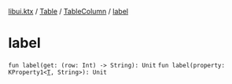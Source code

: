 [libui.ktx](../../README.md) / [Table](../README.md) / [TableColumn](README.md) / [label](label.md)

# label

`fun label(get: (row: Int) -> String): Unit`
`fun label(property: KProperty1<`[`T`](README.md#T)`, String>): Unit`